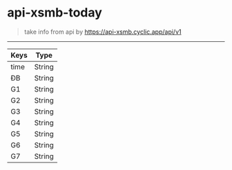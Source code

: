 # api-xsmb-today

> take info from api by https://api-xsmb.cyclic.app/api/v1

---

| Keys | Type   |
| ---- | ------ |
| time | String |
| ĐB | String |
| G1  | String |
| G2  | String |
| G3  | String |
| G4  | String |
| G5  | String |
| G6  | String |
| G7  | String |
